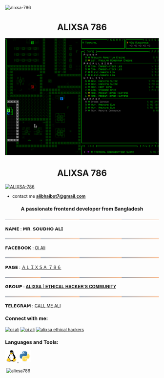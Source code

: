<p align="left"> <img src="https://komarev.com/ghpvc/?username=alixsa-786&label=Profile%20views&color=0e75b6&style=flat" alt="alixsa-786" /> </p>
<h1 align="center">ALIXSA 786</h1>

<a href="#"><img title="ALIXSA-786" src="https://raw.githubusercontent.com/MRVIVEK-CODER/MRVIVEK-CODER/main/md7Oqrf.gif"></a>
<h1 align="center">ALIXSA 786</h1>
<a href="#"><img title="ALIXSA-786" src="https://d.top4top.io/p_2633o7cxw1.jpg"></a>

- contact me **alibhaibot7@gmail.com**

<h3 align="center">A passionate frontend developer from Bangladesh</h3>

<img align="center" alt="line" src="https://github.com/DalpatRathore/dalpatrathore/blob/main/assets/images/line-2.svg">

𝗡𝗔𝗠𝗘 : 𝗠𝗥. 𝗦𝗢𝗨𝗗𝗛𝗢 𝗔𝗟𝗜

<img align="center" alt="line" src="https://github.com/DalpatRathore/dalpatrathore/blob/main/assets/images/line-2.svg">

𝗙𝗔𝗖𝗘𝗕𝗢𝗢𝗞 : [Oi Ali](https://www.facebook.com/Itzali.fb7?mibextid=ZbWKwL)

<img align="center" alt="line" src="https://github.com/DalpatRathore/dalpatrathore/blob/main/assets/images/line-2.svg">

𝗣𝗔𝗚𝗘 : [ＡＬＩＸＳＡ ７８６](https://www.facebook.com/alixsa786eh?mibextid=ZbWKwL)

<img align="center" alt="line" src="https://github.com/DalpatRathore/dalpatrathore/blob/main/assets/images/line-2.svg">

𝗚𝗥𝗢𝗨𝗣 : [𝐀𝐋𝐈𝐗𝐒𝐀 | 𝐄𝐓𝐇𝐈𝐂𝐀𝐋 𝐇𝐀𝐂𝐊𝐄𝐑'𝐒 𝐂𝐎𝐌𝐌𝐔𝐍𝐈𝐓𝐘](https://www.facebook.com/groups/414110602675291/?ref=share)

<img align="center" alt="line" src="https://github.com/DalpatRathore/dalpatrathore/blob/main/assets/images/line-2.svg">

𝗧𝗘𝗟𝗘𝗚𝗥𝗔𝗠 : [CALL ME ALI ](http://t.me/callmeali_7)

<h3 align="left">Connect with me:</h3>
<p align="left">
<a href="https://www.facebook.com/Itzali.fb7" target="blank"><img align="center" src="https://raw.githubusercontent.com/rahuldkjain/github-profile-readme-generator/master/src/images/icons/Social/facebook.svg" alt="oi ali" height="30" width="40" /></a>
<a href="https://instagram.com/alibhai_insta" target="blank"><img align="center" src="https://raw.githubusercontent.com/rahuldkjain/github-profile-readme-generator/master/src/images/icons/Social/instagram.svg" alt="oi ali" height="30" width="40" /></a>
<a href="https://youtube.com/@ALIXSAEthicalHackers" target="blank"><img align="center" src="https://raw.githubusercontent.com/rahuldkjain/github-profile-readme-generator/master/src/images/icons/Social/youtube.svg" alt="alixsa ethical hackers" height="30" width="40" /></a>
</p>

<h3 align="left">Languages and Tools:</h3>
<p align="left"> <a href="https://www.linux.org/" target="_blank" rel="noreferrer"> <img src="https://raw.githubusercontent.com/devicons/devicon/master/icons/linux/linux-original.svg" alt="linux" width="40" height="40"/> </a> <a href="https://www.python.org" target="_blank" rel="noreferrer"> <img src="https://raw.githubusercontent.com/devicons/devicon/master/icons/python/python-original.svg" alt="python" width="40" height="40"/> </a> </p>

<p>&nbsp;<img align="center" src="https://github-readme-stats.vercel.app/api?username=alixsa786&show_icons=true&locale=en" alt="alixsa786" /></p>
